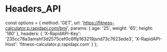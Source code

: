 # Headers_API
const options = {
  method: 'GET',
  url: 'https://fitness-calculator.p.rapidapi.com/bmi',
  params: {
    age: '25',
    weight: '65',
    height: '180'
  },
  headers: {
    'X-RapidAPI-Key': '235cc78a3amshf3d2575cef0c6ffp163219jsnd73c7623ede3',
    'X-RapidAPI-Host': 'fitness-calculator.p.rapidapi.com'
  }
};

